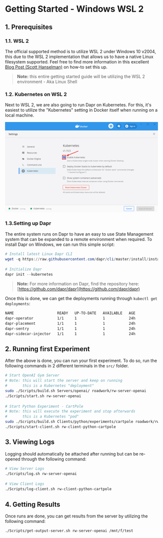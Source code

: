 # Getting Started - Windows WSL 2

## 1. Prerequisites

### 1.1. WSL 2

The official supported method is to utilize WSL 2 under Windows 10 v2004, this due to the WSL 2 implementation that allows us to have a native Linux filesystem supported. Feel free to find more information in this excellent [Blog Post (Scott Hanselman)](https://www.hanselman.com/blog/HowToSetUpDockerWithinWindowsSystemForLinuxWSL2OnWindows10.aspx) on how-to set this up.

> **Note:** this entire getting started guide will be utilizing the WSL 2 environment - Aka Linux Shell

### 1.2. Kubernetes on WSL 2

Next to WSL 2, we are also going to run Dapr on Kubernetes. For this, it's easiest to utilize the "Kubernetes" setting in Docker itself when running on a local machine.

![./docker-kubernetes.png](./docker-kubernetes.png)

### 1.3.Setting up Dapr

The entire system runs on Dapr to have an easy to use State Management system that can be expanded to a remote environment when required. To install Dapr on Windows, we can run this simple script:

```powershell
# Install latest Linux Dapr CLI
wget -q https://raw.githubusercontent.com/dapr/cli/master/install/install.sh -O - | /bin/bash

# Initialize Dapr
dapr init --kubernetes
```

> **Note:** For more information on Dapr, find the repository here: [https://github.com/dapr/dapr](https://github.com/dapr/dapr)

Once this is done, we can get the deployments running through `kubectl get deployments`:

```bash
NAME                    READY   UP-TO-DATE   AVAILABLE   AGE
dapr-operator           1/1     1            1           24h
dapr-placement          1/1     1            1           24h
dapr-sentry             1/1     1            1           24h
dapr-sidecar-injector   1/1     1            1           24h
```

## 2. Running first Experiment

After the above is done, you can run your first experiment. To do so, run the following commands in 2 different terminals in the `src/` folder.

```bash
# Start OpenAI Gym Server
# Note: this will start the server and keep on running
#       this is a Kubernetes "deployment"
sudo ./Scripts/build.sh Servers/openai/ roadwork/rw-server-openai
./Scripts/start.sh rw-server-openai

# Start Python Experiment - CartPole
# Note: this will execute the experiment and stop afterwards
#       this is a Kubernetes "pod"
sudo ./Scripts/build.sh Clients/python/experiments/cartpole roadwork/rw-client-python-cartpole
./Scripts/start-client.sh rw-client-python-cartpole
```

## 3. Viewing Logs

Logging should automatically be attached after running but can be re-opened through the following command:

```bash
# View Server Logs
./Scripts/log.sh rw-server-openai

# View Client Logs
./Scripts/log-client.sh rw-client-python-cartpole
```

## 4. Getting Results

Once runs are done, you can get results from the server by utilizing the following command:

```bash
./Scripts/get-output-server.sh rw-server-openai /mnt/f/test
```